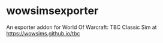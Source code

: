 # wowsimsexporter
An exporter addon for World Of Warcraft: TBC Classic Sim at  https://wowsims.github.io/tbc
